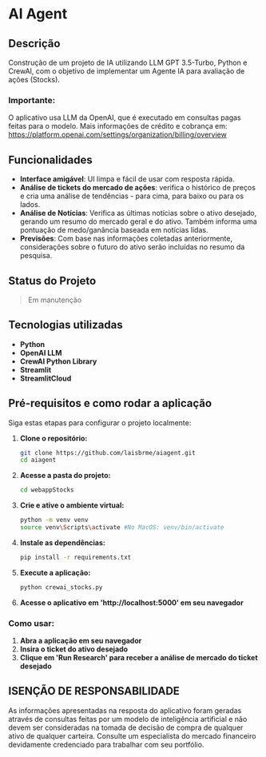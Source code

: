 # AI Agent

## Descrição

Construção de um projeto de IA utilizando LLM GPT 3.5-Turbo, Python e CrewAI, com o objetivo de implementar um Agente IA para avaliação de ações (Stocks).

### Importante:

O aplicativo usa LLM da OpenAI, que é executado em consultas pagas feitas para o modelo. Mais informações de crédito e cobrança em: https://platform.openai.com/settings/organization/billing/overview

## Funcionalidades

- **Interface amigável**: UI limpa e fácil de usar com resposta rápida.
- **Análise de tickets do mercado de ações**: verifica o histórico de preços e cria uma análise de tendências - para cima, para baixo ou para os lados.
- **Análise de Notícias**: Verifica as últimas notícias sobre o ativo desejado, gerando um resumo do mercado geral e do ativo. Também informa uma pontuação de medo/ganância baseada em notícias lidas.
- **Previsões**: Com base nas informações coletadas anteriormente, considerações sobre o futuro do ativo serão incluídas no resumo da pesquisa.

##  Status do Projeto

> Em manutenção

## Tecnologias utilizadas

- **Python**
- **OpenAI LLM**
- **CrewAI Python Library**
- **Streamlit**
- **StreamlitCloud**

## Pré-requisitos e como rodar a aplicação

Siga estas etapas para configurar o projeto localmente:

1. **Clone o repositório:**

   ```bash
   git clone https://github.com/laisbrme/aiagent.git
   cd aiagent
   ```
   
2. **Acesse a pasta do projeto:**

   ```bash
   cd webappStocks
   ```

3. **Crie e ative o ambiente virtual:**

   ```bash
   python -m venv venv
   source venv\Scripts\activate #No MacOS: venv/bin/activate
   ```

4. **Instale as dependências:**

   ```bash
   pip install -r requirements.txt
   ```

5. **Execute a aplicação:**

   ```bash
   python crewai_stocks.py
   ```

6. **Acesse o aplicativo em 'http://localhost:5000' em seu navegador**

### Como usar:

1. **Abra a aplicação em seu navegador**
2. **Insira o ticket do ativo desejado**
3. **Clique em 'Run Research' para receber a análise de mercado do ticket desejado**

## ISENÇÃO DE RESPONSABILIDADE

As informações apresentadas na resposta do aplicativo foram geradas através de consultas feitas por um modelo de inteligência artificial e não devem ser consideradas na tomada de decisão de compra de qualquer ativo de qualquer carteira. Consulte um especialista do mercado financeiro devidamente credenciado para trabalhar com seu portfólio.
